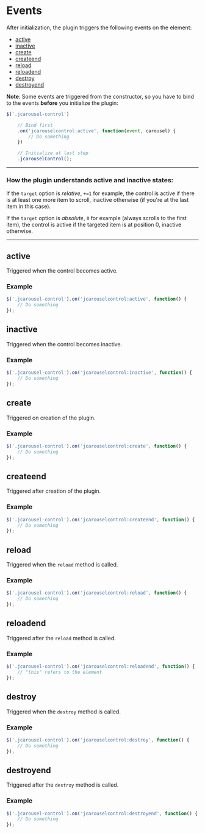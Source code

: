 Events
======

After initialization, the plugin triggers the following events on the element:

* [active](#active)
* [inactive](#inactive)
* [create](#create)
* [createend](#createend)
* [reload](#reload)
* [reloadend](#reloadend)
* [destroy](#destroy)
* [destroyend](#destroyend)

**Note**: Some events are triggered from the constructor, so you have to bind
to the events **before** you initialize the plugin:

```javascript
$('.jcarousel-control')

    // Bind first
    .on('jcarouselcontrol:active', function(event, carousel) {
        // Do something
    })

    // Initialize at last step
    .jcarouselControl();
```

--------------------------------------------------------------------------------
### How the plugin understands active and inactive states:

If the `target` option is *relative*, `+=1` for example, the control is active
if there is at least one more item to scroll, inactive otherwise (if you're at
the last item in this case).

If the `target` option is *absolute*, `0` for example (always scrolls to the
first item), the control is active if the targeted item is at position 0,
inactive otherwise.

--------------------------------------------------------------------------------


active
------

Triggered when the control becomes active.

### Example

```javascript
$('.jcarousel-control').on('jcarouselcontrol:active', function() {
    // Do something
});
```


inactive
--------

Triggered when the control becomes inactive.

### Example

```javascript
$('.jcarousel-control').on('jcarouselcontrol:inactive', function() {
    // Do something
});
```


create
------

Triggered on creation of the plugin.

### Example

```javascript
$('.jcarousel-control').on('jcarouselcontrol:create', function() {
    // Do something
});
```


createend
---------

Triggered after creation of the plugin.

### Example

```javascript
$('.jcarousel-control').on('jcarouselcontrol:createend', function() {
    // Do something
});
```


reload
------

Triggered when the `reload` method is called.

### Example

```javascript
$('.jcarousel-control').on('jcarouselcontrol:reload', function() {
    // Do something
});
```


reloadend
---------

Triggered after the `reload` method is called.

### Example

```javascript
$('.jcarousel-control').on('jcarouselcontrol:reloadend', function() {
    // "this" refers to the element
});
```


destroy
-------

Triggered when the `destroy` method is called.

### Example

```javascript
$('.jcarousel-control').on('jcarouselcontrol:destroy', function() {
    // Do something
});
```


destroyend
----------

Triggered after the `destroy` method is called.

### Example

```javascript
$('.jcarousel-control').on('jcarouselcontrol:destroyend', function() {
    // Do something
});
```